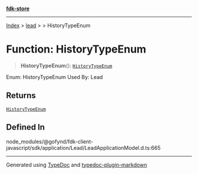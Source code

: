 [**fdk-store**](../../../README.md)
***

[Index](../../../API.md) > [lead](../../README.md) > [<internal>](../README.md) > HistoryTypeEnum

# Function: HistoryTypeEnum

> **HistoryTypeEnum**(): [`HistoryTypeEnum`](../type-aliases/type-alias.HistoryTypeEnum.md)

Enum: HistoryTypeEnum Used By: Lead

## Returns

[`HistoryTypeEnum`](../type-aliases/type-alias.HistoryTypeEnum.md)

## Defined In

node\_modules/@gofynd/fdk-client-javascript/sdk/application/Lead/LeadApplicationModel.d.ts:665

***
Generated using [TypeDoc](https://typedoc.org/) and [typedoc-plugin-markdown](https://www.npmjs.com/package/typedoc-plugin-markdown)

